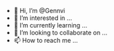- 👋 Hi, I’m @Gennvi
- 👀 I’m interested in ...
- 🌱 I’m currently learning ...
- 💞️ I’m looking to collaborate on ...
- 📫 How to reach me ...

<!---
Gennvi/Gennvi is a ✨ special ✨ repository because its `README.md` (this file) appears on your GitHub profile.
You can click the Preview link to take a look at your changes.
--->
